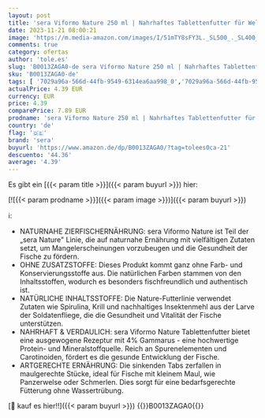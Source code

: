 ```yaml
---
layout: post
title: 'sera Viformo Nature 250 ml | Nahrhaftes Tablettenfutter für Welse | OHNE Farb- und Konservierungsstoffe | Artgerechte Ernährung für Bodenfische | Mit Gammarus & vitaminreichen Seealgen'
date: 2023-11-21 08:00:21
image: 'https://m.media-amazon.com/images/I/51mTY8sFY3L._SL500_._SL400_.jpg'
comments: true
category: ofertas
author: 'tole.es'
slug: 'B0013ZAGA0-de sera Viformo Nature 250 ml | Nahrhaftes Tablettenfutter...'
sku: 'B0013ZAGA0-de'
tags: [ '7029a96a-566d-44fb-9549-6314ea6aa998_0','7029a96a-566d-44fb-9549-6314ea6aa998_5301','7029a96a-566d-44fb-9549-6314ea6aa998_5501','7029a96a-566d-44fb-9549-6314ea6aa998_9101','Aquarienfischfutter','Aquaristikbedarf','Arborist Merchandising Root','Fischfutter','Gutschein Christmas5','Haustier','Haustierbedarf','Kunden-Favoriten: Haustier','Produkte des täglichen Bedarfs: Haustier','Self Service','Special Features Stores','sera','🇩🇪', ]
actualPrice: 4.39 EUR
currency: EUR
price: 4.39
comparePrice: 7.89 EUR
prodname: 'sera Viformo Nature 250 ml | Nahrhaftes Tablettenfutter für Welse | OHNE Farb- und Konservierungsstoffe | Artgerechte Ernährung für Bodenfische | Mit Gammarus & vitaminreichen Seealgen'
country: 'de'
flag: '🇩🇪'
brand: 'sera'
buyurl: 'https://www.amazon.de/dp/B0013ZAGA0/?tag=tolees0ca-21'
descuento: '44.36'
average: '4.39'
---
```


Es gibt ein [{{< param title >}}]({{< param buyurl >}}) hier:

[![{{< param prodname >}}]({{< param image >}})]({{< param buyurl >}})

ℹ️:

- NATURNAHE ZIERFISCHERNÄHRUNG: sera Viformo Nature ist Teil der „sera Nature" Linie, die auf naturnahe Ernährung mit vielfältigen Zutaten setzt, um Mangelerscheinungen vorzubeugen und die Gesundheit der Fische zu fördern.
- OHNE ZUSATZSTOFFE: Dieses Produkt kommt ganz ohne Farb- und Konservierungsstoffe aus. Die natürlichen Farben stammen von den Inhaltsstoffen, wodurch es besonders fischfreundlich und authentisch ist.
- NATÜRLICHE INHALTSSTOFFE: Die Nature-Futterlinie verwendet Zutaten wie Spirulina, Krill und nachhaltiges Insektenmehl aus der Larve der Soldatenfliege, die die Gesundheit und Vitalität der Fische unterstützen.
- NAHRHAFT & VERDAULICH: sera Viformo Nature Tablettenfutter bietet eine ausgewogene Rezeptur mit 4% Gammarus - eine hochwertige Protein- und Mineralstoffquelle. Reich an Spurenelementen und Carotinoiden, fördert es die gesunde Entwicklung der Fische.
- ARTGERECHTE ERNÄHRUNG: Die sinkenden Tabs zerfallen in maulgerechte Stücke, ideal für Fische mit kleinem Maul, wie Panzerwelse oder Schmerlen. Dies sorgt für eine bedarfsgerechte Fütterung ohne Wassertrübung.

[🛒 kauf es hier!!]({{< param buyurl >}})
{{<world>}}B0013ZAGA0{{</world>}}
